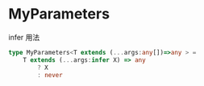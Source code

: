 # MyParameters

<span class="imp">infer 用法</span>

```ts
type MyParameters<T extends (...args:any[])=>any > = 
	T extends (...args:infer X) => any
		? X
		: never
```